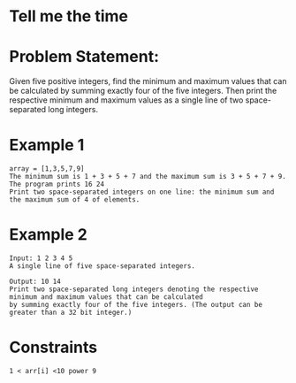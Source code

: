 Tell me the time
==========================

Problem Statement:
==========================
Given five positive integers, find the minimum and maximum values that can be calculated by summing exactly four of the five integers. Then print the respective minimum and maximum values as a single line of two space-separated long integers.

Example 1
==========================
```
array = [1,3,5,7,9]
The minimum sum is 1 + 3 + 5 + 7 and the maximum sum is 3 + 5 + 7 + 9. The program prints 16 24
Print two space-separated integers on one line: the minimum sum and the maximum sum of 4 of elements.
```

Example 2
==========================
```
Input: 1 2 3 4 5
A single line of five space-separated integers.

Output: 10 14
Print two space-separated long integers denoting the respective minimum and maximum values that can be calculated
by summing exactly four of the five integers. (The output can be greater than a 32 bit integer.)

```

Constraints
==========================
```
1 < arr[i] <10 power 9
```